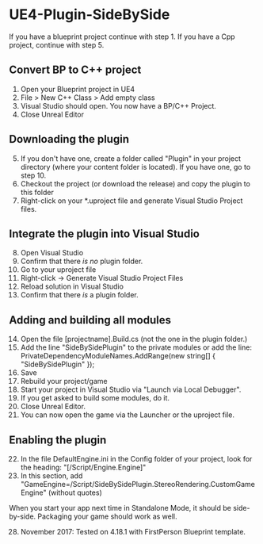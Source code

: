 # UE4-Plugin-SideBySide

If you have a blueprint project continue with step 1.
If you have a Cpp project, continue with step 5.

## Convert BP to C++ project
1. Open your Blueprint project in UE4
2. File > New C++ Class > Add empty class
3. Visual Studio should open. You now have a BP/C++ Project.
4. Close Unreal Editor

## Downloading the plugin
5. If you don't have one, create a folder called "Plugin" in your project directory (where your content folder is located). If you have one, go to step 10.
6. Checkout the project (or download the release) and copy the plugin to this folder
7. Right-click on your *.uproject  file and generate Visual Studio Project files.

## Integrate the plugin into Visual Studio
8. Open Visual Studio
9. Confirm that there _is no_ plugin folder.
10. Go to your uproject file
11. Right-click -> Generate Visual Studio Project Files
12. Reload solution in Visual Studio
13. Confirm that there _is_ a plugin folder.

## Adding and building all modules
14. Open the file [projectname].Build.cs (not the one in the plugin folder.)
15. Add the line "SideBySidePlugin" to the private modules or add the line:
	PrivateDependencyModuleNames.AddRange(new string[] { "SideBySidePlugin" });
16. Save
17. Rebuild your project/game
18. Start your project in Visual Studio via "Launch via Local Debugger".
19. If you get asked to build some modules, do it.
20. Close Unreal Editor.
21. You can now open the game via the Launcher or the uproject file.

## Enabling the plugin
22. In the file DefaultEngine.ini in the Config folder of your project, look for the heading: "[/Script/Engine.Engine]"
23. In this section, add "GameEngine=/Script/SideBySidePlugin.StereoRendering.CustomGameEngine" (without quotes)

When you start your app next time in Standalone Mode, it should be side-by-side.
Packaging your game should work as well.

28. November 2017: Tested on 4.18.1 with FirstPerson Blueprint template.


